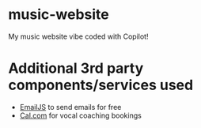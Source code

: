 # music-website
My music website vibe coded with Copilot!

# Additional 3rd party components/services used

- [EmailJS](https://dashboard.emailjs.com/sign-in) to send emails for free
- [Cal.com](https://app.cal.com/event-types/2397620?tabName=setup) for vocal coaching bookings
